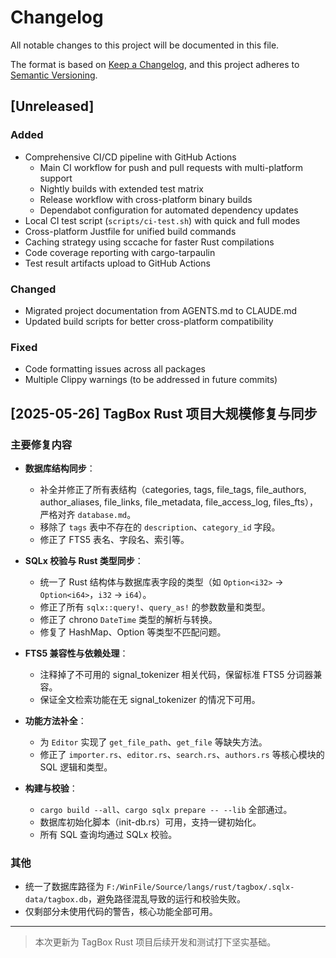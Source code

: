 # Changelog

All notable changes to this project will be documented in this file.

The format is based on [Keep a Changelog](https://keepachangelog.com/en/1.0.0/),
and this project adheres to [Semantic Versioning](https://semver.org/spec/v2.0.0.html).

## [Unreleased]

### Added
- Comprehensive CI/CD pipeline with GitHub Actions
  - Main CI workflow for push and pull requests with multi-platform support
  - Nightly builds with extended test matrix
  - Release workflow with cross-platform binary builds
  - Dependabot configuration for automated dependency updates
- Local CI test script (`scripts/ci-test.sh`) with quick and full modes
- Cross-platform Justfile for unified build commands
- Caching strategy using sccache for faster Rust compilations
- Code coverage reporting with cargo-tarpaulin
- Test result artifacts upload to GitHub Actions

### Changed
- Migrated project documentation from AGENTS.md to CLAUDE.md
- Updated build scripts for better cross-platform compatibility

### Fixed
- Code formatting issues across all packages
- Multiple Clippy warnings (to be addressed in future commits)

## [2025-05-26] TagBox Rust 项目大规模修复与同步

### 主要修复内容

- **数据库结构同步**：
  - 补全并修正了所有表结构（categories, tags, file_tags, file_authors, author_aliases, file_links, file_metadata, file_access_log, files_fts），严格对齐 `database.md`。
  - 移除了 `tags` 表中不存在的 `description`、`category_id` 字段。
  - 修正了 FTS5 表名、字段名、索引等。

- **SQLx 校验与 Rust 类型同步**：
  - 统一了 Rust 结构体与数据库表字段的类型（如 `Option<i32>` → `Option<i64>`，`i32` → `i64`）。
  - 修正了所有 `sqlx::query!`、`query_as!` 的参数数量和类型。
  - 修正了 chrono `DateTime` 类型的解析与转换。
  - 修复了 HashMap、Option 等类型不匹配问题。

- **FTS5 兼容性与依赖处理**：
  - 注释掉了不可用的 signal_tokenizer 相关代码，保留标准 FTS5 分词器兼容。
  - 保证全文检索功能在无 signal_tokenizer 的情况下可用。

- **功能方法补全**：
  - 为 `Editor` 实现了 `get_file_path`、`get_file` 等缺失方法。
  - 修正了 `importer.rs`、`editor.rs`、`search.rs`、`authors.rs` 等核心模块的 SQL 逻辑和类型。

- **构建与校验**：
  - `cargo build --all`、`cargo sqlx prepare -- --lib` 全部通过。
  - 数据库初始化脚本（init-db.rs）可用，支持一键初始化。
  - 所有 SQL 查询均通过 SQLx 校验。

### 其他

- 统一了数据库路径为 `F:/WinFile/Source/langs/rust/tagbox/.sqlx-data/tagbox.db`，避免路径混乱导致的运行和校验失败。
- 仅剩部分未使用代码的警告，核心功能全部可用。

---

> 本次更新为 TagBox Rust 项目后续开发和测试打下坚实基础。
